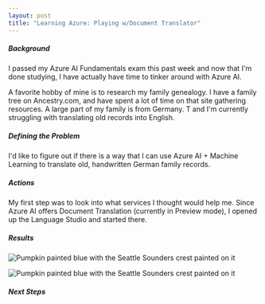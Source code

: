 ```yaml
---
layout: post
title: "Learning Azure: Playing w/Document Translator"
---
```

##### Background 
I passed my Azure AI Fundamentals exam this past week and now that I'm done studying, I have actually have time to tinker around with  Azure AI. 

A favorite hobby of mine is to research my family genealogy. I have a family tree on Ancestry.com, and have spent a lot of time on that site gathering resources. A large part of my family is from Germany. T and I'm currently struggling with translating old records into English. 

##### Defining the Problem
I'd like to figure out if there is a way that I can use Azure AI + Machine Learning to translate old, handwritten German family records.

##### Actions

My first step was to look into what services I thought would help me. Since Azure AI offers Document Translation (currently in Preview mode), I opened up the Language Studio and started there. 


##### Results 

![Pumpkin painted blue with the Seattle Sounders crest painted on it](/tanyaselvog.github.io/assets/textTranslated.jpg)

![Pumpkin painted blue with the Seattle Sounders crest painted on it](/tanyaselvog.github.io/assets/familyTree.jpg)

##### Next Steps 

